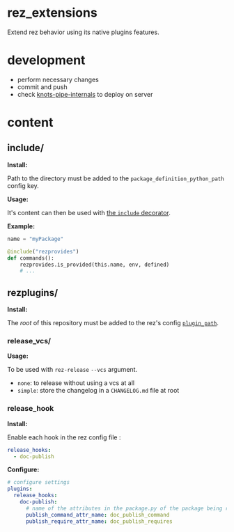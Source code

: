 # rez_extensions

Extend rez behavior using its native plugins features.

# development

- perform necessary changes
- commit and push
- check [knots-pipe-internals](https://github.com/knotsanimation/knots-pipe-internals) to deploy on server

# content

## include/

**Install:**

Path to the directory must be added to the `package_definition_python_path` config key.

**Usage:**

It's content can then be used with [the `include` decorator](https://rez.readthedocs.io/en/stable/package_definition.html#sharing-code-across-installed-packages).

**Example:**

```python
name = "myPackage"

@include("rezprovides")
def commands():
    rezprovides.is_provided(this.name, env, defined)
    # ...
```

## rezplugins/

**Install:**

The _root_ of this repository must be added to the rez's config 
[`plugin_path`](https://rez.readthedocs.io/en/stable/configuring_rez.html#plugin_path).

### release_vcs/

**Usage:**

To be used with `rez-release` `--vcs` argument.

- `none`: to release without using a vcs at all
- `simple`: store the changelog in a `CHANGELOG.md` file at root

### release_hook

**Install:**

Enable each hook in the rez config file :

```yaml
release_hooks:
  - doc-publish
```

**Configure:**

```yaml
# configure settings
plugins:
  release_hooks:
    doc-publish:
      # name of the attributes in the package.py of the package being released 
      publish_command_attr_name: doc_publish_command
      publish_require_attr_name: doc_publish_requires
```